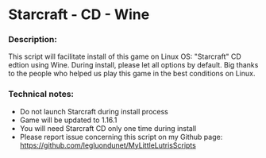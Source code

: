 # Starcraft - CD - Wine

### Description:
This script will facilitate install of this game on Linux OS:
"Starcraft" CD edtion using Wine.
During install, please let all options by default.
Big thanks to the people who helped us play this game in the best conditions on Linux.

### Technical notes:
- Do not launch Starcraft during install process
- Game will be updated to 1.16.1
- You will need Starcraft CD only one time during install
- Please report issue concerning this script on my Github page:
https://github.com/legluondunet/MyLittleLutrisScripts

